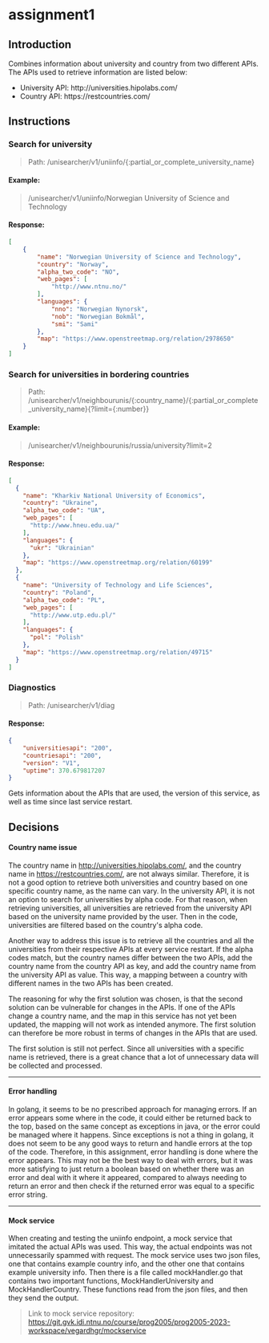 # assignment1

## Introduction 

Combines information about university and country from two different APIs. <br>
The APIs used to retrieve information are listed below:
<ul>
  <li>University API: http://universities.hipolabs.com/</li>  
  <li>Country API: https://restcountries.com/</li>  
</ul>

## Instructions
### Search for university
>Path: /unisearcher/v1/uniinfo/{:partial_or_complete_university_name}
#### Example:
>/unisearcher/v1/uniinfo/Norwegian University of Science and Technology
#### Response:
```json
[
    {
        "name": "Norwegian University of Science and Technology",
        "country": "Norway",
        "alpha_two_code": "NO",
        "web_pages": [
            "http://www.ntnu.no/"
        ],
        "languages": {
            "nno": "Norwegian Nynorsk",
            "nob": "Norwegian Bokmål",
            "smi": "Sami"
        },
        "map": "https://www.openstreetmap.org/relation/2978650"
    }
]
```
### Search for universities in bordering countries
>Path: /unisearcher/v1/neighbourunis/{:country_name}/{:partial_or_complete_university_name}{?limit={:number}}
#### Example:
>/unisearcher/v1/neighbourunis/russia/university?limit=2
#### Response:
```json
[
  {
    "name": "Kharkiv National University of Economics",
    "country": "Ukraine",
    "alpha_two_code": "UA",
    "web_pages": [
      "http://www.hneu.edu.ua/"
    ],
    "languages": {
      "ukr": "Ukrainian"
    },
    "map": "https://www.openstreetmap.org/relation/60199"
  },
  {
    "name": "University of Technology and Life Sciences",
    "country": "Poland",
    "alpha_two_code": "PL",
    "web_pages": [
      "http://www.utp.edu.pl/"
    ],
    "languages": {
      "pol": "Polish"
    },
    "map": "https://www.openstreetmap.org/relation/49715"
  }
]
```
### Diagnostics
>Path: /unisearcher/v1/diag<br>
#### Response:
```json
{
    "universitiesapi": "200",
    "countriesapi": "200",
    "version": "V1",
    "uptime": 370.679817207
}
```
Gets information about the APIs that are used, the version of this service, as well as time since last service restart.

## Decisions 
#### Country name issue
The country name in http://universities.hipolabs.com/, and the country name in https://restcountries.com/, are not always similar.
Therefore, it is not a good option to retrieve both universities and country based on one specific country name, as the name can vary. In the university API, it is 
not an option to search for universities by alpha code. For that reason, when retrieving universities, all universities are retrieved from the university API
based on the university name provided by the user. Then in the code, universities are filtered based on the country's alpha code.<br>

Another way to address this issue is to retrieve all the countries and all the universities from their respective APIs at every service restart.
If the alpha codes match, but the country names differ between the two APIs, add the country name from the country API as key, and add the country name from the
university API as value. This way, a mapping between a country with different names in the two APIs has been created.<br>

The reasoning for why the first solution was chosen, is that the second solution can be vulnerable for changes in the APIs.
If one of the APIs change a country name, and the map in this service has not yet been updated, the mapping will not work as intended anymore.
The first solution can therefore be more robust in terms of changes in the APIs that are used.<br>

The first solution is still not perfect. Since all universities with a specific name is retrieved, there is a great chance that a lot of
unnecessary data will be collected and processed. <br>

---

#### Error handling
In golang, it seems to be no prescribed approach for managing errors. If an error appears some where in the code, it could either be returned back to 
the top, based on the same concept as exceptions in java, or the error could be managed where it happens. Since exceptions is not a thing in golang, it 
does not seem to be any good ways to return and handle errors at the top of the code. Therefore, in this assignment, error handling is done where the error appears.
This may not be the best way to deal with errors, but it was more satisfying to just return a boolean based on whether there was an error and deal with it where it
appeared, compared to always needing to return an error and then check if the returned error was equal to a specific error string.

---

#### Mock service
When creating and testing the uniinfo endpoint, a mock service that imitated the actual APIs was used.
This way, the actual endpoints was not unnecessarily spammed with request. The mock service uses two json files, 
one that contains example country info, and the other one that contains example university info. Then there is 
a file called mockHandler.go that contains two important functions, MockHandlerUniversity and MockHandlerCountry. 
These functions read from the json files, and then they send the output.<br>
>Link to mock service repository:<br>
> https://git.gvk.idi.ntnu.no/course/prog2005/prog2005-2023-workspace/vegardhgr/mockservice
